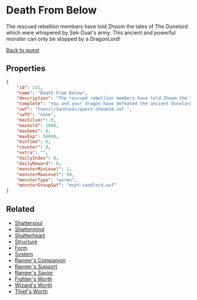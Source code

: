 # Death From Below

The rescued rebellion members have told Zhoom the tales of The Dunelord which were whispered by Sek-Duat's army. This ancient and powerful monster can only be stopped by a DragonLord!

[Back to quest](../quests.md)

## Properties

```json
{
    "id": 221,
    "name": "Death From Below",
    "description": "The rescued rebellion members have told Zhoom the tales of The Dunelord which were whispered by Sek-Duat's army. This ancient and powerful monster can only be stopped by a DragonLord!",
    "complete": "You and your dragon have defeated the ancient Dunelord and saved the rest of the people of The Sandsea! Sek-Duat's power is greatly diminished but he's still a great threat to the rebels.",
    "swf": "towns\/Sandsea\/quest-zhoom10.swf ",
    "swfX": "none",
    "maxSilver": 0,
    "maxGold": 2000,
    "maxGems": 0,
    "maxExp": 50000,
    "minTime": 0,
    "counter": 0,
    "extra": "",
    "dailyIndex": 0,
    "dailyReward": 0,
    "monsterMinLevel": 1,
    "monsterMaxLevel": 99,
    "monsterType": "worms",
    "monsterGroupSwf": "mset-sandlord.swf"
}
```

## Related

- [Shattersoul](../items/1549-shattersoul.md)
- [Shattermind](../items/1550-shattermind.md)
- [Shatterheart](../items/1551-shatterheart.md)
- [Structure](../items/1552-structure.md)
- [Form](../items/1553-form.md)
- [System](../items/1554-system.md)
- [Ranger's Companion](../items/1555-ranger-s-companion.md)
- [Ranger's Support](../items/1556-ranger-s-support.md)
- [Ranger's Savior](../items/1557-ranger-s-savior.md)
- [Fighter's Worth](../items/1558-fighter-s-worth.md)
- [Wizard's Worth](../items/1559-wizard-s-worth.md)
- [Thief's Worth](../items/1560-thief-s-worth.md)

